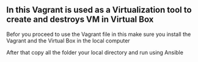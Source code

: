 ## In this Vagrant is used as a Virtualization tool to create and destroys VM in Virtual Box

Befor you proceed to use  the Vagrant file in this make sure you install the Vagrant and the Virtual Box in the local computer

After that copy all the folder your local directory and run using Ansible


